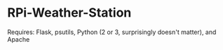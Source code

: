 # RPi-Weather-Station
Requires: Flask, psutils, Python (2 or 3, surprisingly doesn't matter), and Apache
